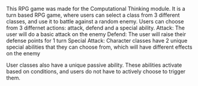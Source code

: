 This RPG game was made for the Computational Thinking module.
It is a turn based RPG game, where users can select a class from 3 different classes, and use it to battle against a random enemy.
Users can choose from 3 differnet actions: attack, defend and a special ability.
Attack:
  The user will do a basic attack on the enemy
Defend: 
  The user will raise their defense points for 1 turn
Special Attack:
  Character classes have 2 unique special abilities that they can choose from, which will have different effects on the enemy
  
User classes also have a unique passive ability. These abilities activate based on conditions, and users do not have to actively choose to trigger them.

